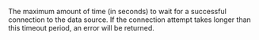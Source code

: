 The maximum amount of time (in seconds) to wait for a successful connection to the data source. If the connection attempt takes longer than this timeout period, an error will be returned.
<!-- connectionTimeout to be updated -->
